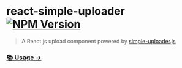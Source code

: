 # react-simple-uploader  [![NPM Version][npm-image]][npm-url]

> A React.js upload component powered by [simple-uploader.js](https://github.com/simple-uploader/Uploader)

### [📚 Usage →](https://echonejy.github.io/react-simple-uploader/)

[npm-image]: https://img.shields.io/npm/v/react-simple-uploader.svg?style=flat
[npm-url]: [https://npmjs.org/package/vue-simple-uploader](https://www.npmjs.com/package/react-simple-uploader)

